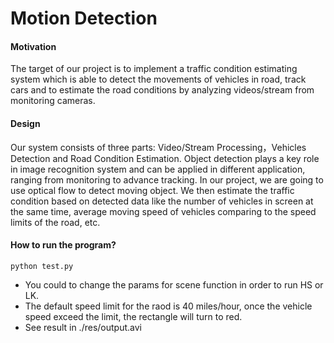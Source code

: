 # Motion Detection
#### Motivation
The target of our project is to implement a traffic condition estimating system which is able to detect the movements of vehicles in road, track cars and to estimate the road conditions by analyzing videos/stream from monitoring cameras.
#### Design
Our system consists of three parts: Video/Stream Processing，Vehicles Detection and Road Condition Estimation. Object detection plays a key role in image recognition system and can be applied in different application, ranging from monitoring to advance tracking. In our project, we are going to use optical flow to detect moving object. We then estimate the traffic condition based on detected data like the number of vehicles in screen at the same time, average moving speed of vehicles comparing to the speed limits of the road, etc.

#### How to run the program?
```
python test.py
```

* You could to change the params for scene function in order to run HS or LK.
* The default speed limit for the raod is 40 miles/hour, once the vehicle speed exceed the limit, the rectangle will turn to red.
* See result in ./res/output.avi



